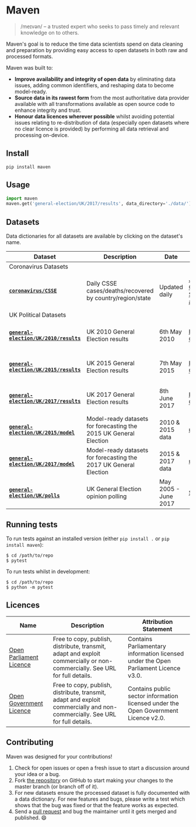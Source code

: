 # Maven
> /meɪvən/ – a trusted expert who seeks to pass timely and relevant knowledge on to others.

Maven's goal is to reduce the time data scientists spend on data cleaning and preparation by providing easy access to open datasets in both raw and processed formats.

Maven was built to:

- **Improve availability and integrity of open data** by eliminating data issues, adding common identifiers, and reshaping data to become model-ready.
- **Source data in its rawest form** from the most authoritative data provider available with all transformations available as open source code to enhance integrity and trust.
- **Honour data licences wherever possible** whilst avoiding potential issues relating to re-distribution of data (especially open datasets where no clear licence is provided) by performing all data retrieval and processing on-device.


## Install
```
pip install maven
```


## Usage
```python
import maven
maven.get('general-election/UK/2017/results', data_directory='./data/')
```


## Datasets
Data dictionaries for all datasets are available by clicking on the dataset's name.

| Dataset | Description | Date | Source | Licence |
| -- | -- | -- | -- | -- |
| Coronavirus Datasets |
| [**`coronavirus/CSSE`**](https://github.com/john-sandall/maven/tree/master/maven/datasets/coronavirus) | Daily CSSE cases/deaths/recovered by country/region/state | Updated daily | [Johns Hopkins Center for Systems Science and Engineering](https://github.com/CSSEGISandData) | [See "Terms of Use" on CSSE repo](https://github.com/CSSEGISandData) |
| UK Political Datasets |
| [**`general-election/UK/2010/results`**](https://github.com/john-sandall/maven/tree/master/maven/datasets/general_election) | UK 2010 General Election results | 6th May 2010 | [House of Commons Library](https://researchbriefings.parliament.uk/ResearchBriefing/Summary/CBP-8647) | [Open Parliament Licence v3.0](https://www.parliament.uk/site-information/copyright-parliament/open-parliament-licence/) |
| [**`general-election/UK/2015/results`**](https://github.com/john-sandall/maven/tree/master/maven/datasets/general_election) | UK 2015 General Election results | 7th May 2015 | [House of Commons Library](https://researchbriefings.parliament.uk/ResearchBriefing/Summary/CBP-8647) | [Open Parliament Licence v3.0](https://www.parliament.uk/site-information/copyright-parliament/open-parliament-licence/) |
| [**`general-election/UK/2017/results`**](https://github.com/john-sandall/maven/tree/master/maven/datasets/general_election) | UK 2017 General Election results | 8th June 2017 | [House of Commons Library](https://researchbriefings.parliament.uk/ResearchBriefing/Summary/CBP-8647) | [Open Parliament Licence v3.0](https://www.parliament.uk/site-information/copyright-parliament/open-parliament-licence/) |
| [**`general-election/UK/2015/model`**](https://github.com/john-sandall/maven/tree/master/maven/datasets/general_election) | Model-ready datasets for forecasting the 2015 UK General Election | 2010 & 2015 data | [uk_2015_model.py](https://github.com/john-sandall/maven/blob/master/maven/datasets/general_election/uk_2015_model.py) | Mixed |
| [**`general-election/UK/2017/model`**](https://github.com/john-sandall/maven/tree/master/maven/datasets/general_election) | Model-ready datasets for forecasting the 2017 UK General Election | 2015 & 2017 data | [uk_2017_model.py](https://github.com/john-sandall/maven/blob/master/maven/datasets/general_election/uk_2017_model.py) | Mixed |
| [**`general-election/UK/polls`**](https://github.com/john-sandall/maven/tree/master/maven/datasets/general_election) | UK General Election opinion polling | May 2005 - June 2017 | [SixFifty](https://github.com/six50/pipeline/tree/master/data/polls/) | Unknown |



## Running tests
To run tests against an installed version (either `pip install .` or `pip install maven`):
```
$ cd /path/to/repo
$ pytest
```

To run tests whilst in development:
```
$ cd /path/to/repo
$ python -m pytest
```


## Licences
| Name | Description | Attribution Statement |
| -- | -- | -- |
| [Open Parliament Licence](http://www.parliament.uk/site-information/copyright/open-parliament-licence/) | Free to copy, publish, distribute, transmit, adapt and exploit commercially or non-commercially. See URL for full details. | Contains Parliamentary information licensed under the Open Parliament Licence v3.0. |
| [Open Government Licence](http://www.nationalarchives.gov.uk/doc/open-government-licence/version/2/) | Free to copy, publish, distribute, transmit, adapt and exploit commercially and non-commercially. See URL for full details. | Contains public sector information licensed under the Open Government Licence v2.0. |


## Contributing
Maven was designed for your contributions!

1. Check for open issues or open a fresh issue to start a discussion around your idea or a bug.
2. Fork [the repository](https://github.com/john-sandall/maven) on GitHub to start making your changes to the master branch (or branch off of it).
3. For new datasets ensure the processed dataset is fully documented with a data dictionary. For new features and bugs, please write a test which shows that the bug was fixed or that the feature works as expected.
4. Send a [pull request](https://help.github.com/en/articles/creating-a-pull-request-from-a-fork) and bug the maintainer until it gets merged and published. 😄
